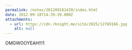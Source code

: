 ```yaml
---
permalink: /notes/201209181439/index.html
date: 2012-09-18T14:39:39.000Z
attachments:
  - url: https://cdn.rknight.me/site/2025/12769166.jpg
    alt: null
---
```


OMGWOOYEAH!!!1
